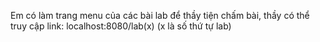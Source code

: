 Em có làm trang menu của các bài lab để thầy tiện chấm bài, thầy có thể truy cập link: localhost:8080/lab(x) (x là số thứ tự lab)
